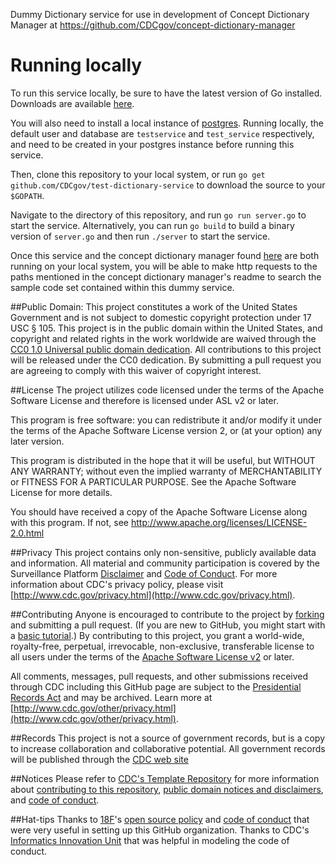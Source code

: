 Dummy Dictionary service for use in development of Concept Dictionary Manager at https://github.com/CDCgov/concept-dictionary-manager

# Running locally

To run this service locally, be sure to have the latest version of Go installed. Downloads are available [here](https://golang.org/dl/).

You will also need to install a local instance of [postgres](https://www.postgresql.org/). Running locally, the default user and database are `testservice` and `test_service` respectively, and need to be created in your postgres instance before running this service.

Then, clone this repository to your local system, or run `go get github.com/CDCgov/test-dictionary-service` to download the source to your `$GOPATH`.

Navigate to the directory of this repository, and run `go run server.go` to start the service. Alternatively, you can run `go build` to build a binary version of `server.go` and then run `./server` to start the service.

Once this service and the concept dictionary manager found [here](https://github.com/CDCgov/concept-dictionary-manager) are both running on your local system, you will be able to make http requests to the paths mentioned in the concept dictionary manager's readme to search the sample code set contained within this dummy service.

##Public Domain: 
This project constitutes a work of the United States Government and is not subject to domestic copyright protection under 17 USC § 105. This project is in the public domain within the United States, and copyright and related rights in 
the work worldwide are waived through the [CC0 1.0 Universal public domain dedication](https://creativecommons.org/publicdomain/zero/1.0/). All contributions 
to this project will be released under the CC0 dedication. By submitting a pull request you are agreeing 
to comply with this waiver of copyright interest. 

##License
The project utilizes code licensed under the terms of the Apache Software License and therefore is licensed under ASL v2 or later.

This program is free software: you can redistribute it and/or modify it under the terms of the Apache Software License version 2, or (at your option) any later version.

This program is distributed in the hope that it will be useful, but WITHOUT ANY WARRANTY; without even the implied warranty of MERCHANTABILITY or FITNESS FOR A PARTICULAR PURPOSE. See the Apache Software License for more details.

You should have received a copy of the Apache Software License along with this program. If not, see http://www.apache.org/licenses/LICENSE-2.0.html

##Privacy
This project contains only non-sensitive, publicly available data and information. All material and community participation is covered by the Surveillance Platform [Disclaimer](https://github.com/CDCgov/template/blob/master/DISCLAIMER.md) and [Code of Conduct](https://github.com/CDCgov/template/blob/master/code-of-conduct.md). For more information about CDC's privacy policy, please visit [http://www.cdc.gov/privacy.html](http://www.cdc.gov/privacy.html).

##Contributing
Anyone is encouraged to contribute to the project by [forking](https://help.github.com/articles/fork-a-repo) and submitting a pull request. (If you are new to GitHub, you might start with a [basic tutorial](https://help.github.com/articles/set-up-git).) 
By contributing to this project, you grant a world-wide, royalty-free, perpetual, irrevocable, non-exclusive, transferable license to all users under the terms of the [Apache Software License v2](http://www.apache.org/licenses/LICENSE-2.0.html) or later.

All comments, messages, pull requests, and other submissions received through CDC including this GitHub page are subject to the [Presidential Records Act](http://www.archives.gov/about/laws/presidential-records.html) and may be archived. Learn more at [http://www.cdc.gov/other/privacy.html](http://www.cdc.gov/other/privacy.html).

##Records
This project is not a source of government records, but is a copy to increase collaboration and collaborative potential. All government records will be published through the [CDC web site](http://www.cdc.gov.)

##Notices
Please refer to [CDC's Template Repository](https://github.com/CDCgov/template) for more information about [contributing to this repository](https://github.com/CDCgov/template/blob/master/CONTRIBUTING.md), [public domain notices and disclaimers](https://github.com/CDCgov/template/blob/master/DISCLAIMER.md), and [code of conduct](https://github.com/CDCgov/template/blob/master/code-of-conduct.md).

##Hat-tips
Thanks to [18F](https://18f.gsa.gov/)'s [open source policy](https://github.com/18F/open-source-policy) and [code of conduct](https://github.com/CDCgov/code-of-conduct/blob/master/code-of-conduct.md) that were very useful in setting up this GitHub organization. Thanks to CDC's [Informatics Innovation Unit](https://www.phiresearchlab.org/index.php/code-of-conduct/) that was helpful in modeling the code of conduct.
